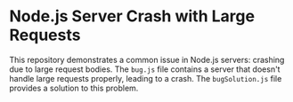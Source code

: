 # Node.js Server Crash with Large Requests

This repository demonstrates a common issue in Node.js servers: crashing due to large request bodies. The `bug.js` file contains a server that doesn't handle large requests properly, leading to a crash. The `bugSolution.js` file provides a solution to this problem.